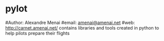 # pylot
#Author: Alexandre Menai
#email: amenai@amenai.net
#web: http://carnet.amenai.net/
contains libraries and tools created in python to help pilots prepare their flights
